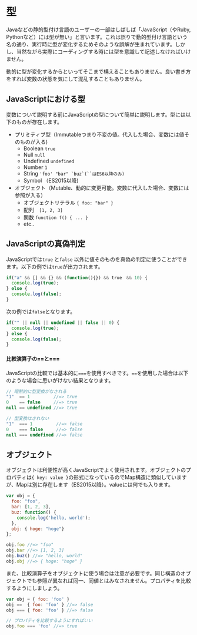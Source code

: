 # 型

Javaなどの静的型付け言語のユーザーの一部はしばしば「JavaScript（やRuby, Pythonなど）には型が無い」と言います。これは誤りで動的型付け言語という名の通り、実行時に型が変化するためそのような誤解が生まれています。しかし、当然ながら実際にコーディングする時には型を意識して記述しなければいけません。

動的に型が変化するからといってそこまで構えることもありません。良い書き方をすれば変数の状態を気にして混乱することもありません。

## JavaScriptにおける型

変数について説明する前にJavaScriptの型について簡単に説明します。型には以下のものが存在します。

* プリミティブ型（Immutableつまり不変の値。代入した場合、変数には値そのものが入る\)
  * Boolean `true`
  * Null `null`
  * Undefined  `undefined`
  * Number `1`
  * String ```'foo' "bar" `buz`(``はES6以降のみ)```
  * Symbol （ES2015以降\)
* オブジェクト（Mutable、動的に変更可能。変数に代入した場合、変数には参照が入る）
  * オブジェクトリテラル `{ foo: "bar" }`
  * 配列　`[1, 2, 3]`
  * 関数 `function f() { ... }`
  * etc..

## JavaScriptの真偽判定

JavaScriptでは`true` と`false` 以外に値そのものを真偽の判定に使うことができます。以下の例では`true`が出力されます。

```js
if("a" && [] && {} && (function(){}) && true　&& 10) {
  console.log(true);
} else {
  console.log(false);
}
```

次の例では`false`となります。

```js
if("" || null || undefined || false || 0) {
  console.log(true);
} else {
  console.log(false);
}
```

#### 比較演算子の==と===

JavaScriptの比較では基本的に`===`を使用すべきです。`==`を使用した場合は以下のような場合に思いがけない結果となります。

```js
// 暗黙的に型変換がなされる
"1"  == 1         //=> true
0    == false     //=> true
null == undefined //=> true

// 型変換はされない
"1"  === 1         //=> false
0    === false     //=> false
null === undefined //=> false
```

## オブジェクト

オブジェクトは利便性が高くJavaScriptでよく使用されます。オブジェクトのプロパティは`{ key: value }`の形式になっているのでMap構造に類似していますが、Mapは別に存在します（ES2015以降）。valueには何でも入ります。

```js
var obj = {
  foo: "foo",
  bar: [1, 2, 3],
  buz: function() {
    console.log('hello, world');
  },
  obj: { hoge: "hoge"}
};

obj.foo //=> "foo"
obj.bar //=> [1, 2, 3]
obj.buz() //=> "hello, world"
obj.obj //=> { hoge: "hoge" }
```

また、比較演算子をオブジェクトに使う場合は注意が必要です。同じ構造のオブジェクトでも参照が異なれば同一、同値とはみなされません。プロパティを比較するようにしましょう。

```js
var obj = { foo: 'foo' }
obj ==  { foo: 'foo' } //=> false
obj === { foo: 'foo' } //=> false

// プロパティを比較するようにすればいい
obj.foo === 'foo' //=> true
```



